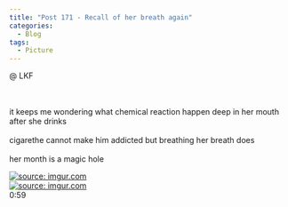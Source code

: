 ```yaml
---
title: "Post 171 - Recall of her breath again"
categories:
  - Blog
tags:
  - Picture
---
```


@ LKF

<br/>

<br/>
it keeps me wondering what chemical reaction happen deep in her mouth after she drinks

<br/>

<br/>
cigarethe cannot make him addicted but breathing her breath does
<br/>

<br/>
her month is a magic hole 

<a href="https://imgur.com/cW4qEEz"><img src="https://i.imgur.com/cW4qEEz.jpg" title="source: imgur.com" /></a>
<br/>
<a href="https://imgur.com/WWcroRR"><img src="https://i.imgur.com/WWcroRR.jpg" title="source: imgur.com" /></a>
<br/>
0:59
<br/>
<script src="https://utteranc.es/client.js"
        repo="serendipityinlife/serendipityinlife.github.io"
        issue-term="pathname"
        theme="github-light"
        crossorigin="anonymous"
        async>
</script>
